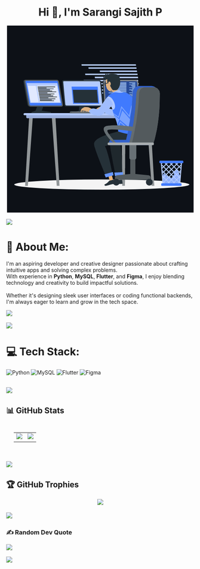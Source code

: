 <h1 align="center">Hi 👋, I'm Sarangi Sajith P</h1>
<p align="center"><img src="animation.gif" width="500" alt="animation.gif"></p>
<img src="https://user-images.githubusercontent.com/73097560/115834477-dbab4500-a447-11eb-908a-139a6edaec5c.gif">

# 💫 About Me:
I'm an aspiring developer and creative designer passionate about crafting intuitive apps and solving complex problems.  
With experience in **Python**, **MySQL**, **Flutter**, and **Figma**, I enjoy blending technology and creativity to build impactful solutions.  
<br>Whether it's designing sleek user interfaces or coding functional backends, I'm always eager to learn and grow in the tech space.  

![](https://komarev.com/ghpvc/?username=Sarangi1708&color=447ff7&label=Visitor+count)

<img src="https://user-images.githubusercontent.com/73097560/115834477-dbab4500-a447-11eb-908a-139a6edaec5c.gif">

# 💻 Tech Stack:
![Python](https://img.shields.io/badge/python-%2314354C.svg?style=for-the-badge&logo=python&logoColor=white)  ![MySQL](https://img.shields.io/badge/mysql-%2300f.svg?style=for-the-badge&logo=mysql&logoColor=white)  ![Flutter](https://img.shields.io/badge/Flutter-%2302569B.svg?style=for-the-badge&logo=flutter&logoColor=white)  ![Figma](https://img.shields.io/badge/Figma-F24E1E?style=for-the-badge&logo=figma&logoColor=white)  

<br>
<img src="https://user-images.githubusercontent.com/73097560/115834477-dbab4500-a447-11eb-908a-139a6edaec5c.gif">

## 📊 GitHub Stats
<table align="center" style="border-collapse: collapse; padding: 20px; border: none;">
  <tr>
    <td style="border: none;">
      <img style="border: none;" src="https://github-readme-stats.vercel.app/api?username=Sarangi1708&show_icons=true&theme=radical">
    </td>
    <td style="border: none;">
      <img style="border: none;" src="https://github-readme-stats.vercel.app/api/top-langs/?username=Sarangi1708&layout=compact&theme=radical">
    </td>
  </tr>
</table>
<br>
<img src="https://user-images.githubusercontent.com/73097560/115834477-dbab4500-a447-11eb-908a-139a6edaec5c.gif">

## 🏆 GitHub Trophies
<div align='center'>
<img src="https://github-profile-trophy.vercel.app/?username=Sarangi1708&theme=dracula"/>
</div>
<br>
<img src="https://user-images.githubusercontent.com/73097560/115834477-dbab4500-a447-11eb-908a-139a6edaec5c.gif">

### ✍️ Random Dev Quote
![](https://quotes-github-readme.vercel.app/api?type=horizontal&theme=radical)

<img src="https://user-images.githubusercontent.com/73097560/115834477-dbab4500-a447-11eb-908a-139a6edaec5c.gif">
